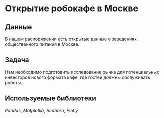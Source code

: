 # Открытие робокафе в Москве


## Данные

В нашем распоряжении есть открытые данные о заведениях общественного питания в Москве.

## Задача

Нам необходимо подготовить исследование рынка для потенциальных инвесторов нового формата кафе, где гостей должны обслуживать роботы. 

## Используемые библиотеки
*Pandas*, *Matplotlib*, *Seaborn*, *Plotly*